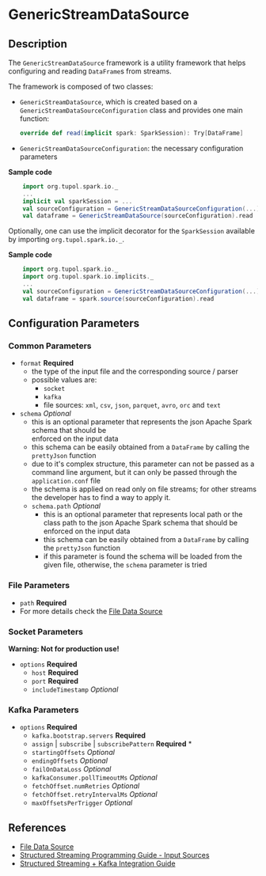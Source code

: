 # GenericStreamDataSource


## Description

The `GenericStreamDataSource` framework is a utility framework that helps configuring and reading `DataFrame`s from streams.

The framework is composed of two classes:
- `GenericStreamDataSource`, which is created based on a `GenericStreamDataSourceConfiguration` class and provides one main function:
  ```scala 
  override def read(implicit spark: SparkSession): Try[DataFrame]
  ```
- `GenericStreamDataSourceConfiguration`: the necessary configuration parameters

**Sample code**
```scala
    import org.tupol.spark.io._
    ...
    implicit val sparkSession = ...
    val sourceConfiguration = GenericStreamDataSourceConfiguration(...)
    val dataframe = GenericStreamDataSource(sourceConfiguration).read
```

Optionally, one can use the implicit decorator for the `SparkSession` available by importing `org.tupol.spark.io._`.

**Sample code**
```scala
    import org.tupol.spark.io._
    import org.tupol.spark.io.implicits._
    ...
    val sourceConfiguration = GenericStreamDataSourceConfiguration(...)
    val dataframe = spark.source(sourceConfiguration).read
```


## Configuration Parameters

### Common Parameters

- `format` **Required**
  - the type of the input file and the corresponding source / parser
  - possible values are: 
    - `socket`
    - `kafka`
    - file sources: `xml`, `csv`, `json`, `parquet`, `avro`, `orc` and `text`
- `schema` *Optional*
  - this is an optional parameter that represents the json Apache Spark schema that should be   
    enforced on the input data
  - this schema can be easily obtained from a `DataFrame` by calling the `prettyJson` function
  - due to it's complex structure, this parameter can not be passed as a command line argument, 
    but it can only be passed through the `application.conf` file
  - the schema is applied on read only on file streams; for other streams the developer has to 
    find a way to apply it.    
  - `schema.path` *Optional*
    - this is an optional parameter that represents local path or the class path to the json 
      Apache Spark schema that should be enforced on the input data
    - this schema can be easily obtained from a `DataFrame` by calling the `prettyJson` function
    - if this parameter is found the schema will be loaded from the given file, otherwise, 
      the `schema` parameter is tried

### File Parameters

- `path` **Required**
-  For more details check the [File Data Source](file-data-source.md#configuration-parameters)
   
### Socket Parameters

**Warning: Not for production use!**

- `options` **Required**
  - `host` **Required**
  - `port` **Required**
  - `includeTimestamp` *Optional* 
   
  
### Kafka Parameters

- `options` **Required**
  - `kafka.bootstrap.servers` **Required** 
  - `assign` | `subscribe` | `subscribePattern` **Required** * 
  - `startingOffsets` *Optional* 
  - `endingOffsets` *Optional* 
  - `failOnDataLoss` *Optional* 
  - `kafkaConsumer.pollTimeoutMs` *Optional* 
  - `fetchOffset.numRetries` *Optional* 
  - `fetchOffset.retryIntervalMs` *Optional* 
  - `maxOffsetsPerTrigger` *Optional* 


## References

- [File Data Source](file-data-source.md#configuration-parameters)
- [Structured Streaming Programming Guide - Input Sources][SSIS]
- [Structured Streaming + Kafka Integration Guide][SSKIG]


[SSIS]: https://spark.apache.org/docs/latest/structured-streaming-programming-guide.html#input-sources
[SSKIG]: https://spark.apache.org/docs/latest/structured-streaming-kafka-integration.html
